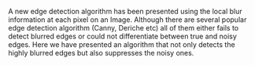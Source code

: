 A new edge detection algorithm has been presented using the local blur information at each pixel on an Image. Although there are several popular edge detection algorithm (Canny, Deriche etc) all of them either fails to detect blurred edges or could not differentiate between true and noisy edges. Here we have presented an algorithm that not only detects the highly blurred edges but also suppresses the noisy ones.
